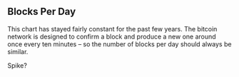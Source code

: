 ## Blocks Per Day

This chart has stayed fairly constant for the past few years. The bitcoin network is designed to confirm a block and produce a new one around once every ten minutes – so the number of blocks per day should always be similar.

Spike?
